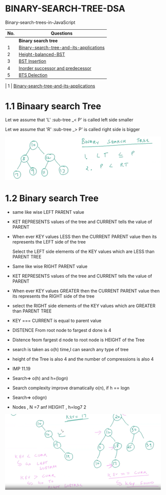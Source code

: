 
# BINARY-SEARCH-TREE-DSA
Binary-search-trees-in-JavaScript


| No.| Questions                                                                                                                                                                   |
| ---| ----------------------------------------------------------------------------------------------------------------------------------------------------------------------------------------------------------------------------------------------------------------------|
|    | **Binary search tree**                                                                                                                                                     |                                                                                                                                                  
| 1  | [Binary-search-tree-and-its-applications](#)                                                                                                                                |
| 2  | [Height-balanced-BST](#)                                                                                                                                                    |
| 3  | [BST Insertion](#)                                                                                                                                                          |
| 4  | [Inorder successor and predecessor](#)                                                                                                                                      |
| 5  | [BTS Delection](#)                                                                                                                                                          |



| 1  | [Binary-search-tree-and-its-applications](#)   
# 1.1 Binaary search Tree 
<p> Let we assume that 'L' :sub-tree _<  P' is called left side smaller </p>
<p> Let we assume that 'R' :sub-tree _>  P' is called right side is bigger </p>  

![](./Inordersuccessorpredecessor/image1.png)

# 1.2 Binary search Tree
<ul>
<li><p> same like wise LEFT PARENT value </p>
<li><p> KET REPRESENTS values of the tree and CURRENT tells the value of PARENT </p>
<li><p> When ever KEY values LESS then the CURRENT PARENT value then its represents the LEFT side of the tree </p>
</li><P> Select the LEFT side elements of the KEY values which are LESS than PARENT TREE</P> 

<li><p> Same like wise RIGHT PARENT value </p>
<li><p> KET REPRESENTS values of the tree and CURRENT tells the value of PARENT </p>
<li><p> When ever KEY values GREATER then the CURRENT PARENT value then its represents the RIGHT side of the tree </p>
<li><p> select the RIGHT side elements of the KEY values which are GREATER than PARENT TREE </p></li>


<li><p> KEY === CURRENT is equal to parent value </p></li>

<li><p> DISTENCE From root node to fargest d done is 4 </p>
<li><P> Distence feom fargest d node to root node is HEIGHT of the Tree </P></li>
<li><p>search is taken as o(h) time,I can search any type of tree </p></li>
<li><p>height of the Tree is also 4 and the number of compressions is also 4 </p></li>
<li><p> IMP 11.19</p>
<li><P> Search=> o(h) and h=(logn)</P>
<li><p> Search complexity improve dramatically o(n), if h == logn  <p> 
<li><p> Search=> o(logn) </p>
<li><p> Nodes , N =7 anf HEIGHT , h=log7 2 <p></li>
</ul>

![](./Inordersuccessorpredecessor/image2.png)





